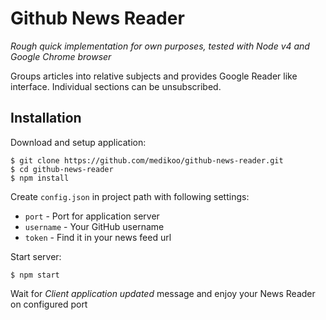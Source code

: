 # Github News Reader

_Rough quick implementation for own purposes, tested with Node v4 and Google Chrome browser_

Groups articles into relative subjects and provides Google Reader like interface.
Individual sections can be unsubscribed.

## Installation

Download and setup application:

	$ git clone https://github.com/medikoo/github-news-reader.git
	$ cd github-news-reader
	$ npm install

Create `config.json` in project path with following settings:

* `port` - Port for application server
* `username` - Your GitHub username
* `token` - Find it in your news feed url

Start server:

	$ npm start

Wait for _Client application updated_ message and enjoy your News Reader on configured port
